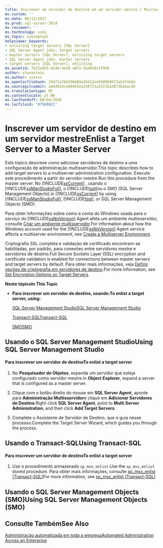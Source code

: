 ```yaml
---
title: Inscrever um servidor de destino em um servidor mestre | Microsoft Docs
ms.custom: ''
ms.date: 06/13/2017
ms.prod: sql-server-2014
ms.reviewer: ''
ms.technology: ssms
ms.topic: conceptual
helpviewer_keywords:
- enlisting target servers [SQL Server]
- SQL Server Agent jobs, target servers
- master servers [SQL Server], enlisting target servers
- SQL Server Agent jobs, master servers
- target servers [SQL Server], enlisting
ms.assetid: 7633adb5-d140-4e58-a8f2-5b4b50c2f95b
author: stevestein
ms.author: sstein
ms.openlocfilehash: 256f1a78d298d89a36412ee5689695f3ab3fde8e
ms.sourcegitcommit: ad4d92dce894592a259721a1571b1d8736abacdb
ms.translationtype: MT
ms.contentlocale: pt-BR
ms.lasthandoff: 08/04/2020
ms.locfileid: "87569021"
---
```

# <a name="enlist-a-target-server-to-a-master-server"></a><span data-ttu-id="a41b3-102">Inscrever um servidor de destino em um servidor mestre</span><span class="sxs-lookup"><span data-stu-id="a41b3-102">Enlist a Target Server to a Master Server</span></span>
  <span data-ttu-id="a41b3-103">Este tópico descreve como adicionar servidores de destino a uma configuração de administração multisservidor.</span><span class="sxs-lookup"><span data-stu-id="a41b3-103">This topic describes how to add target servers to a multiserver administration configuration.</span></span> <span data-ttu-id="a41b3-104">Execute este procedimento a partir do servidor mestre.</span><span class="sxs-lookup"><span data-stu-id="a41b3-104">Run this procedure from the master server.</span></span> <span data-ttu-id="a41b3-105">No [!INCLUDE[ssCurrent](../../includes/sscurrent-md.md)] , usando o [!INCLUDE[ssManStudioFull](../../includes/ssmanstudiofull-md.md)], o [!INCLUDE[tsql](../../includes/tsql-md.md)]ou o SMO (SQL Server Management Objects).</span><span class="sxs-lookup"><span data-stu-id="a41b3-105">in [!INCLUDE[ssCurrent](../../includes/sscurrent-md.md)] by using [!INCLUDE[ssManStudioFull](../../includes/ssmanstudiofull-md.md)], [!INCLUDE[tsql](../../includes/tsql-md.md)], or SQL Server Management Objects (SMO).</span></span>  
  
 <span data-ttu-id="a41b3-106">Para obter informações sobre como a conta do Windows usada para o serviço do [!INCLUDE[ssNoVersion](../../includes/ssnoversion-md.md)] Agent afeta um ambiente multisservidor, consulte [Criar um ambiente multisservidor](create-a-multiserver-environment.md).</span><span class="sxs-lookup"><span data-stu-id="a41b3-106">For information about how the Windows account used for the [!INCLUDE[ssNoVersion](../../includes/ssnoversion-md.md)] Agent service affects a multiserver environment, see [Create a Multiserver Environment](create-a-multiserver-environment.md).</span></span>  
  
 <span data-ttu-id="a41b3-107">Criptografia SSL completa e validação de certificado encontram-se habilitadas, por padrão, para conexões entre servidores mestre e servidores de destino.</span><span class="sxs-lookup"><span data-stu-id="a41b3-107">Full Secure Sockets Layer (SSL) encryption and certificate validation is enabled for connections between master servers and target servers by default.</span></span> <span data-ttu-id="a41b3-108">Para obter mais informações, veja [Definir opções de criptografia em servidores de destino](set-encryption-options-on-target-servers.md).</span><span class="sxs-lookup"><span data-stu-id="a41b3-108">For more information, see [Set Encryption Options on Target Servers](set-encryption-options-on-target-servers.md).</span></span>  
  
 <span data-ttu-id="a41b3-109">**Neste tópico**</span><span class="sxs-lookup"><span data-stu-id="a41b3-109">**In This Topic**</span></span>  
  
-   <span data-ttu-id="a41b3-110">**Para inscrever um servidor de destino, usando:**</span><span class="sxs-lookup"><span data-stu-id="a41b3-110">**To enlist a target server, using:**</span></span>  
  
     [<span data-ttu-id="a41b3-111">SQL Server Management Studio</span><span class="sxs-lookup"><span data-stu-id="a41b3-111">SQL Server Management Studio</span></span>](#SSMSProcedure)  
  
     [<span data-ttu-id="a41b3-112">Transact-SQL</span><span class="sxs-lookup"><span data-stu-id="a41b3-112">Transact-SQL</span></span>](#TsqlProcedure)  
  
     [<span data-ttu-id="a41b3-113">SMO</span><span class="sxs-lookup"><span data-stu-id="a41b3-113">SMO</span></span>](#PowerShellProcedure)  
  
##  <a name="using-sql-server-management-studio"></a><a name="SSMSProcedure"></a> <span data-ttu-id="a41b3-114">Usando o SQL Server Management Studio</span><span class="sxs-lookup"><span data-stu-id="a41b3-114">Using SQL Server Management Studio</span></span>  
  
#### <a name="to-enlist-a-target-server"></a><span data-ttu-id="a41b3-115">Para inscrever um servidor de destino</span><span class="sxs-lookup"><span data-stu-id="a41b3-115">To enlist a target server</span></span>  
  
1.  <span data-ttu-id="a41b3-116">No **Pesquisador de Objetos**, expanda um servidor que esteja configurado como servidor mestre.</span><span class="sxs-lookup"><span data-stu-id="a41b3-116">In **Object Explorer**, expand a server that is configured as a master server.</span></span>  
  
2.  <span data-ttu-id="a41b3-117">Clique com o botão direito do mouse em **SQL Server Agent**, aponte para **Administração Multisservidor**e clique em **Adicionar Servidores de Destino**.</span><span class="sxs-lookup"><span data-stu-id="a41b3-117">Right-click **SQL Server Agent**, point to **Multi Server Administration**, and then click **Add Target Servers**.</span></span>  
  
3.  <span data-ttu-id="a41b3-118">Complete o Assistente de Servidor de Destino, que o guia nesse processo.</span><span class="sxs-lookup"><span data-stu-id="a41b3-118">Complete the Target Server Wizard, which guides you through the process.</span></span>  
  
##  <a name="using-transact-sql"></a><a name="TsqlProcedure"></a> <span data-ttu-id="a41b3-119">Usando o Transact-SQL</span><span class="sxs-lookup"><span data-stu-id="a41b3-119">Using Transact-SQL</span></span>  
  
#### <a name="to-enlist-a-target-server"></a><span data-ttu-id="a41b3-120">Para inscrever um servidor de destino</span><span class="sxs-lookup"><span data-stu-id="a41b3-120">To enlist a target server</span></span>  
  
1.  <span data-ttu-id="a41b3-121">Use o procedimento armazenado `sp_msx_enlist`.</span><span class="sxs-lookup"><span data-stu-id="a41b3-121">Use the `sp_msx_enlist` stored procedure.</span></span>  <span data-ttu-id="a41b3-122">Para obter mais informações, consulte [sp_msx_enlist &#40;Transact-SQL&#41;](/sql/relational-databases/system-stored-procedures/sp-msx-enlist-transact-sql)</span><span class="sxs-lookup"><span data-stu-id="a41b3-122">For more information, see [sp_msx_enlist &#40;Transact-SQL&#41;](/sql/relational-databases/system-stored-procedures/sp-msx-enlist-transact-sql)</span></span>  
  
##  <a name="using-sql-server-management-objects-smo"></a><a name="PowerShellProcedure"></a><span data-ttu-id="a41b3-123">Usando o SQL Server Management Objects (SMO)</span><span class="sxs-lookup"><span data-stu-id="a41b3-123">Using SQL Server Management Objects (SMO)</span></span>  
  
## <a name="see-also"></a><span data-ttu-id="a41b3-124">Consulte Também</span><span class="sxs-lookup"><span data-stu-id="a41b3-124">See Also</span></span>  
 [<span data-ttu-id="a41b3-125">Administração automatizada em toda a empresa</span><span class="sxs-lookup"><span data-stu-id="a41b3-125">Automated Administration Across an Enterprise</span></span>](automated-administration-across-an-enterprise.md)  
  
  
